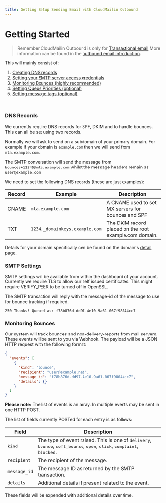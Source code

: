 ```yaml
---
title: Getting Setup Sending Email with CloudMailin Outbound
---
```


# Getting Started

> Remember CloudMailin Outbound is only for
[Transactional email](/outbound/)
More information can be found in the [outbound email introduction](/outbound/).

This will mainly consist of:

  1. [Creating DNS records](#dns-records)
  2. [Setting your SMTP server access credentials](#smtp-settings)
  4. [Monitoring Bounces (highly recommended)](#monitoring-bounces)
  3. [Setting Queue Priorities (optional)](/outbound/priorities_and_tags/#queues-priority)
  5. [Setting message tags (optional)](/outbound/priorities_and_tags/#message-tags)

<br/>

### DNS Records

We currently require DNS records for SPF, DKIM and to handle bounces. This can all be set using two
records.

Normally we will ask to send on a subdomain of your primary domain. For example if your domain is
`example.com` then we will send from `mta.example.com`.

The SMTP conversation will send the message from `bounces+12345@mta.example.com` whilst the
message headers remain as `user@example.com`.

We need to set the following DNS records (these are just examples):

| Record | Example                        | Description                                           |
|--------|--------------------------------|-------------------------------------------------------|
| CNAME  | `mta.example.com`              | A CNAME used to set MX servers for bounces and SPF    |
| TXT    | `1234._domainkeys.example.com` | The DKIM record placed on the root example.com domain.|

Details for your domain specifically cen be found on the domain's
[detail page](https://www.cloudmailin.com/beacon/domains/).

### SMTP Settings

SMTP settings will be available from within the dashboard of your account. Currently we require
TLS to allow our self issued certificates. This might require VERIFY_PEER to be turned off in
OpenSSL.

The SMTP transaction will reply with the message-id of the message to use for bounce tracking if
required.

```
250 Thanks! Queued as: f78b876d-dd97-4e10-9a61-067f98044cc7
```

### Monitoring Bounces

Our system will track bounces and non-delivery-reports from mail servers. These events will be
sent to you via Webhook. The payload will be a JSON HTTP request with the following format:

```JSON
{
  "events": [
    {
      "kind": "bounce",
      "recipient": "user@example.net",
      "message_id": "f78b876d-dd97-4e10-9a61-067f98044cc7",
      "details": {}
    }
  ]
}
```

**Please note:** The list of events is an array. In multiple events may be sent in one HTTP POST.

The list of fields currently POSTed for each entry is as follows:

| Field         | Description                                           |
|---------------|-------------------------------------------------------|
| `kind`        | The type of event raised. This is one of `delivery`, `bounce`, `soft_bounce`, `open`, `click`, `complaint`, `blocked`. |
| `recipient`   | The recipient of the message.                         |
| `message_id`  | The message ID as returned by the SMTP transaction.   |
| `details`     | Additional details if present related to the event.   |

These fields will be expended with additional details over time.
